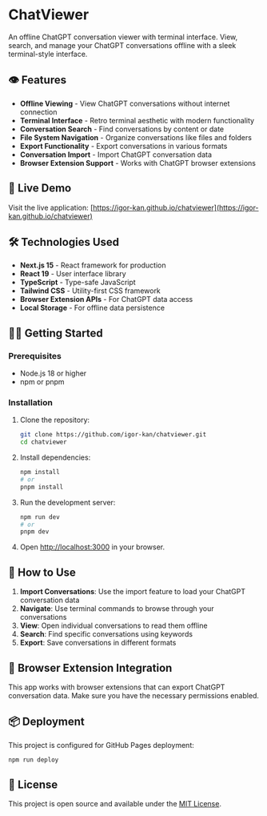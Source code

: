# ChatViewer

An offline ChatGPT conversation viewer with terminal interface. View, search, and manage your ChatGPT conversations offline with a sleek terminal-style interface.

## 👁️ Features

- **Offline Viewing** - View ChatGPT conversations without internet connection
- **Terminal Interface** - Retro terminal aesthetic with modern functionality
- **Conversation Search** - Find conversations by content or date
- **File System Navigation** - Organize conversations like files and folders
- **Export Functionality** - Export conversations in various formats
- **Conversation Import** - Import ChatGPT conversation data
- **Browser Extension Support** - Works with ChatGPT browser extensions

## 🚀 Live Demo

Visit the live application: [https://igor-kan.github.io/chatviewer](https://igor-kan.github.io/chatviewer)

## 🛠️ Technologies Used

- **Next.js 15** - React framework for production
- **React 19** - User interface library
- **TypeScript** - Type-safe JavaScript
- **Tailwind CSS** - Utility-first CSS framework
- **Browser Extension APIs** - For ChatGPT data access
- **Local Storage** - For offline data persistence

## 🏃‍♂️ Getting Started

### Prerequisites
- Node.js 18 or higher
- npm or pnpm

### Installation

1. Clone the repository:
   ```bash
   git clone https://github.com/igor-kan/chatviewer.git
   cd chatviewer
   ```

2. Install dependencies:
   ```bash
   npm install
   # or
   pnpm install
   ```

3. Run the development server:
   ```bash
   npm run dev
   # or
   pnpm dev
   ```

4. Open [http://localhost:3000](http://localhost:3000) in your browser.

## 📁 How to Use

1. **Import Conversations**: Use the import feature to load your ChatGPT conversation data
2. **Navigate**: Use terminal commands to browse through your conversations
3. **View**: Open individual conversations to read them offline
4. **Search**: Find specific conversations using keywords
5. **Export**: Save conversations in different formats

## 🔧 Browser Extension Integration

This app works with browser extensions that can export ChatGPT conversation data. Make sure you have the necessary permissions enabled.

## 📦 Deployment

This project is configured for GitHub Pages deployment:

```bash
npm run deploy
```

## 📄 License

This project is open source and available under the [MIT License](LICENSE).